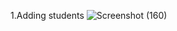 1.Adding students
![Screenshot (160)](https://github.com/user-attachments/assets/ac61ebb7-963b-44a6-8a0c-fa960c8d0af1)

